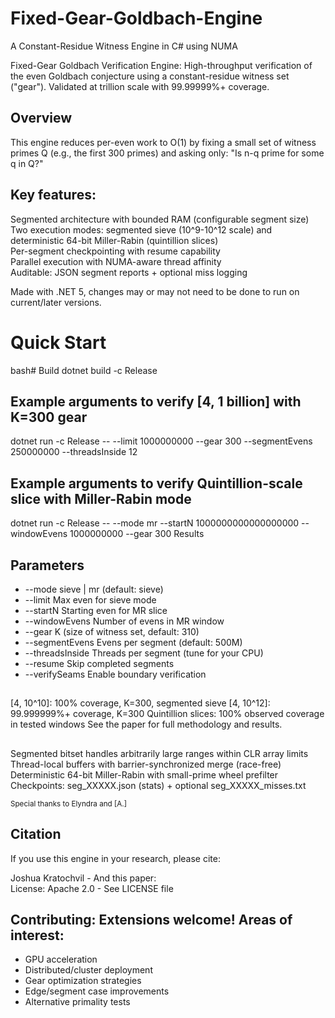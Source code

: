 # Fixed-Gear-Goldbach-Engine
A Constant-Residue Witness Engine in C# using NUMA  

Fixed-Gear Goldbach Verification Engine:
High-throughput verification of the even Goldbach conjecture using a constant-residue witness set ("gear"). Validated at trillion scale with 99.99999%+ coverage.

## Overview
This engine reduces per-even work to O(1) by fixing a small set of witness primes Q (e.g., the first 300 primes) and asking only: "Is n-q prime for some q in Q?"

## Key features:

Segmented architecture with bounded RAM (configurable segment size)  
Two execution modes: segmented sieve (10^9-10^12 scale) and deterministic 64-bit Miller-Rabin (quintillion slices)  
Per-segment checkpointing with resume capability  
Parallel execution with NUMA-aware thread affinity  
Auditable: JSON segment reports + optional miss logging  

Made with .NET 5, changes may or may not need to be done to run on current/later versions.  

# Quick Start
bash# Build
dotnet build -c Release

## Example arguments to verify [4, 1 billion] with K=300 gear

dotnet run -c Release -- --limit 1000000000 --gear 300 --segmentEvens 250000000 --threadsInside 12

## Example arguments to verify Quintillion-scale slice with Miller-Rabin mode

dotnet run -c Release -- --mode mr --startN 1000000000000000000 --windowEvens 1000000000 --gear 300
Results

## Parameters

* --mode          sieve | mr (default: sieve)
* --limit         Max even for sieve mode
* --startN        Starting even for MR slice
* --windowEvens   Number of evens in MR window
* --gear          K (size of witness set, default: 310)
* --segmentEvens  Evens per segment (default: 500M)
* --threadsInside Threads per segment (tune for your CPU)
* --resume        Skip completed segments
* --verifySeams   Enable boundary verification


## 
[4, 10^10]: 100% coverage, K=300, segmented sieve
[4, 10^12]: 99.999999%+ coverage, K=300
Quintillion slices: 100% observed coverage in tested windows
See the paper for full methodology and results.
##
Segmented bitset handles arbitrarily large ranges within CLR array limits
Thread-local buffers with barrier-synchronized merge (race-free)
Deterministic 64-bit Miller-Rabin with small-prime wheel prefilter
Checkpoints: seg_XXXXX.json (stats) + optional seg_XXXXX_misses.txt

<small>Special thanks to Elyndra and [A.]</small>

## Citation
If you use this engine in your research, please cite:  

Joshua Kratochvil - And this paper:  
License: Apache 2.0 - See LICENSE file  


## Contributing: Extensions welcome! Areas of interest:

* GPU acceleration  
* Distributed/cluster deployment
* Gear optimization strategies
* Edge/segment case improvements
* Alternative primality tests


